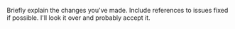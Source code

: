 Briefly explain the changes you've made. Include references to issues fixed if possible. I'll look it over and probably accept it.
